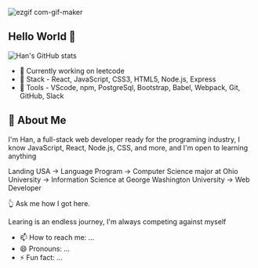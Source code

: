 ![ezgif com-gif-maker](https://user-images.githubusercontent.com/103379415/184440895-822892fb-7be3-4158-9eab-fc1149bd25a5.jpg)


## Hello World 👋
![Han's GitHub stats](https://github-readme-stats.vercel.app/api?username=Han-Zhang-Code&hide=issues,stars,contribs&bg_color=d9edeb)


- 🔭 Currently working on leetcode
- 🌱 Stack - React, JavaScript, CSS3, HTML5, Node.js, Express
- :hammer: Tools - VScode, npm, PostgreSql, Bootstrap, Babel, Webpack, Git, GitHub, Slack


## 💬 About Me

I'm Han, a full-stack web developer ready for the programing industry, I know JavaScript, React, Node.js, CSS, and more, and I'm open to learning anything

Landing USA -> Language Program -> Computer Science major at Ohio University -> Information Science at George Washington University -> Web Developer

:point_up_2: Ask me how I got here.

Learing is an endless journey, I'm always competing against myself 

- 📫 How to reach me: ...
- 😄 Pronouns: ...
- ⚡ Fun fact: ...

